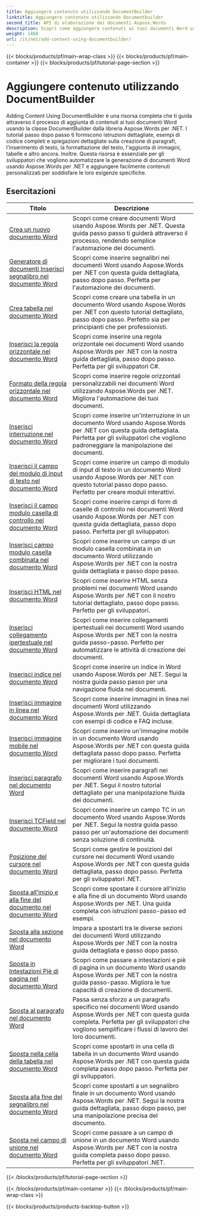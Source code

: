 ```yaml
---
title: Aggiungere contenuto utilizzando DocumentBuilder
linktitle: Aggiungere contenuto utilizzando Documentbuilder
second_title: API di elaborazione dei documenti Aspose.Words
description: Scopri come aggiungere contenuti ai tuoi documenti Word usando DocumentBuilder con Aspose.Words per .NET. Esercitazioni pratiche con esempi di codice dettagliati.
weight: 1460
url: /it/net/add-content-using-documentbuilder/
---
```


{{< blocks/products/pf/main-wrap-class >}}
{{< blocks/products/pf/main-container >}}
{{< blocks/products/pf/tutorial-page-section >}}

# Aggiungere contenuto utilizzando DocumentBuilder


Adding Content Using DocumentBuilder è una risorsa completa che ti guida attraverso il processo di aggiunta di contenuti ai tuoi documenti Word usando la classe DocumentBuilder dalla libreria Aspose.Words per .NET. I tutorial passo dopo passo ti forniscono istruzioni dettagliate, esempi di codice completi e spiegazioni dettagliate sulla creazione di paragrafi, l'inserimento di testo, la formattazione del testo, l'aggiunta di immagini, tabelle e altro ancora. Inoltre. Questa risorsa è essenziale per gli sviluppatori che vogliono automatizzare la generazione di documenti Word usando Aspose.Words per .NET e aggiungere facilmente contenuti personalizzati per soddisfare le loro esigenze specifiche.

 ## Esercitazioni
| Titolo | Descrizione |
| --- | --- |
| [Crea un nuovo documento Word](./create-new-document/) | Scopri come creare documenti Word usando Aspose.Words per .NET. Questa guida passo passo ti guiderà attraverso il processo, rendendo semplice l'automazione dei documenti. |
| [Generatore di documenti Inserisci segnalibro nel documento Word](./document-builder-insert-bookmark/) | Scopri come inserire segnalibri nei documenti Word usando Aspose.Words per .NET con questa guida dettagliata, passo dopo passo. Perfetta per l'automazione dei documenti. |
| [Crea tabella nel documento Word](./build-table/) | Scopri come creare una tabella in un documento Word usando Aspose.Words per .NET con questo tutorial dettagliato, passo dopo passo. Perfetto sia per principianti che per professionisti. |
| [Inserisci la regola orizzontale nel documento Word](./insert-horizontal-rule/) | Scopri come inserire una regola orizzontale nei documenti Word usando Aspose.Words per .NET con la nostra guida dettagliata, passo dopo passo. Perfetta per gli sviluppatori C#. |
| [Formato della regola orizzontale nel documento Word](./horizontal-rule-format/) | Scopri come inserire regole orizzontali personalizzabili nei documenti Word utilizzando Aspose.Words per .NET. Migliora l'automazione dei tuoi documenti. |
| [Inserisci interruzione nel documento Word](./insert-break/) | Scopri come inserire un'interruzione in un documento Word usando Aspose.Words per .NET con questa guida dettagliata. Perfetta per gli sviluppatori che vogliono padroneggiare la manipolazione dei documenti. |
| [Inserisci il campo del modulo di input di testo nel documento Word](./insert-text-input-form-field/) | Scopri come inserire un campo di modulo di input di testo in un documento Word usando Aspose.Words per .NET con questo tutorial passo dopo passo. Perfetto per creare moduli interattivi. |
| [Inserisci il campo modulo casella di controllo nel documento Word](./insert-check-box-form-field/) | Scopri come inserire campi di form di caselle di controllo nei documenti Word usando Aspose.Words per .NET con questa guida dettagliata, passo dopo passo. Perfetta per gli sviluppatori. |
| [Inserisci campo modulo casella combinata nel documento Word](./insert-combo-box-form-field/) | Scopri come inserire un campo di un modulo casella combinata in un documento Word utilizzando Aspose.Words per .NET con la nostra guida dettagliata e passo dopo passo. |
| [Inserisci HTML nel documento Word](./insert-html/) | Scopri come inserire HTML senza problemi nei documenti Word usando Aspose.Words per .NET con il nostro tutorial dettagliato, passo dopo passo. Perfetto per gli sviluppatori. |
| [Inserisci collegamento ipertestuale nel documento Word](./insert-hyperlink/) | Scopri come inserire collegamenti ipertestuali nei documenti Word usando Aspose.Words per .NET con la nostra guida passo-passo. Perfetto per automatizzare le attività di creazione dei documenti. |
| [Inserisci indice nel documento Word](./insert-table-of-contents/) | Scopri come inserire un indice in Word usando Aspose.Words per .NET. Segui la nostra guida passo passo per una navigazione fluida nei documenti. |
| [Inserisci immagine in linea nel documento Word](./insert-inline-image/) | Scopri come inserire immagini in linea nei documenti Word utilizzando Aspose.Words per .NET. Guida dettagliata con esempi di codice e FAQ incluse. |
| [Inserisci immagine mobile nel documento Word](./insert-floating-image/) | Scopri come inserire un'immagine mobile in un documento Word usando Aspose.Words per .NET con questa guida dettagliata passo dopo passo. Perfetta per migliorare i tuoi documenti. |
| [Inserisci paragrafo nel documento Word](./insert-paragraph/) | Scopri come inserire paragrafi nei documenti Word usando Aspose.Words per .NET. Segui il nostro tutorial dettagliato per una manipolazione fluida dei documenti. |
| [Inserisci TCField nel documento Word](./insert-tcfield/) | Scopri come inserire un campo TC in un documento Word usando Aspose.Words per .NET. Segui la nostra guida passo passo per un'automazione dei documenti senza soluzione di continuità. |
| [Posizione del cursore nel documento Word](./cursor-position/) | Scopri come gestire le posizioni del cursore nei documenti Word usando Aspose.Words per .NET con questa guida dettagliata, passo dopo passo. Perfetta per gli sviluppatori .NET. |
| [Sposta all'inizio e alla fine del documento nel documento Word](./move-to-document-start-end/) | Scopri come spostare il cursore all'inizio e alla fine di un documento Word usando Aspose.Words per .NET. Una guida completa con istruzioni passo-passo ed esempi. |
| [Sposta alla sezione nel documento Word](./move-to-section/) | Impara a spostarti tra le diverse sezioni dei documenti Word utilizzando Aspose.Words per .NET con la nostra guida dettagliata e passo dopo passo. |
| [Sposta in Intestazioni Piè di pagina nel documento Word](./move-to-headers-footers/) | Scopri come passare a intestazioni e piè di pagina in un documento Word usando Aspose.Words per .NET con la nostra guida passo-passo. Migliora le tue capacità di creazione di documenti. |
| [Sposta al paragrafo nel documento Word](./move-to-paragraph/) | Passa senza sforzo a un paragrafo specifico nei documenti Word usando Aspose.Words per .NET con questa guida completa. Perfetta per gli sviluppatori che vogliono semplificare i flussi di lavoro dei loro documenti. |
| [Sposta nella cella della tabella nel documento Word](./move-to-table-cell/) | Scopri come spostarti in una cella di tabella in un documento Word usando Aspose.Words per .NET con questa guida completa passo dopo passo. Perfetta per gli sviluppatori. |
| [Sposta alla fine del segnalibro nel documento Word](./move-to-bookmark-end/) | Scopri come spostarti a un segnalibro finale in un documento Word usando Aspose.Words per .NET. Segui la nostra guida dettagliata, passo dopo passo, per una manipolazione precisa del documento. |
| [Sposta nel campo di unione nel documento Word](./move-to-merge-field/) | Scopri come passare a un campo di unione in un documento Word usando Aspose.Words per .NET con la nostra guida completa passo dopo passo. Perfetta per gli sviluppatori .NET. |
{{< /blocks/products/pf/tutorial-page-section >}}

{{< /blocks/products/pf/main-container >}}
{{< /blocks/products/pf/main-wrap-class >}}

{{< blocks/products/products-backtop-button >}}

